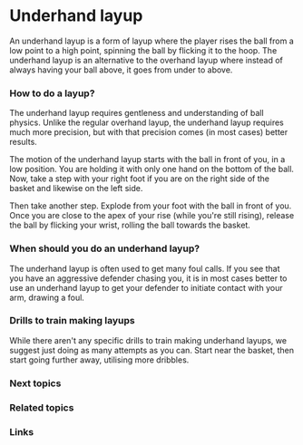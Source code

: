 # Underhand layup

An underhand layup is a form of layup where the player rises the ball from a low point to a high point, spinning the ball by flicking it to the hoop. The underhand layup is an alternative to the overhand layup where instead of always having your ball above, it goes from under to above. 

### How to do a layup?

The underhand layup requires gentleness and understanding of ball physics. Unlike the regular overhand layup, the underhand layup requires much more precision, but with that precision comes (in most cases) better results. 

The motion of the underhand layup starts with the ball in front of you, in a low position. You are holding it with only one hand on the bottom of the ball. Now, take a step with your right foot if you are on the right side of the basket and likewise on the left side. 

Then take another step. Explode from your foot with the ball in front of you. Once you are close to the apex of your rise (while you're still rising), release the ball by flicking your wrist, rolling the ball towards the basket. 


### When should you do an underhand layup?

The underhand layup is often used to get many foul calls. If you see that you have an aggressive defender chasing you, it is in most cases better to use an underhand layup to get your defender to initiate contact with your arm, drawing a foul.

### Drills to train making layups

While there aren't any specific drills to train making underhand layups, we suggest just doing as many attempts as you can. Start near the basket, then start going further away, utilising more dribbles.

### Next topics



### Related topics

### Links

<!--stackedit_data:
eyJoaXN0b3J5IjpbLTIxNDA1NTQ1NDFdfQ==
-->